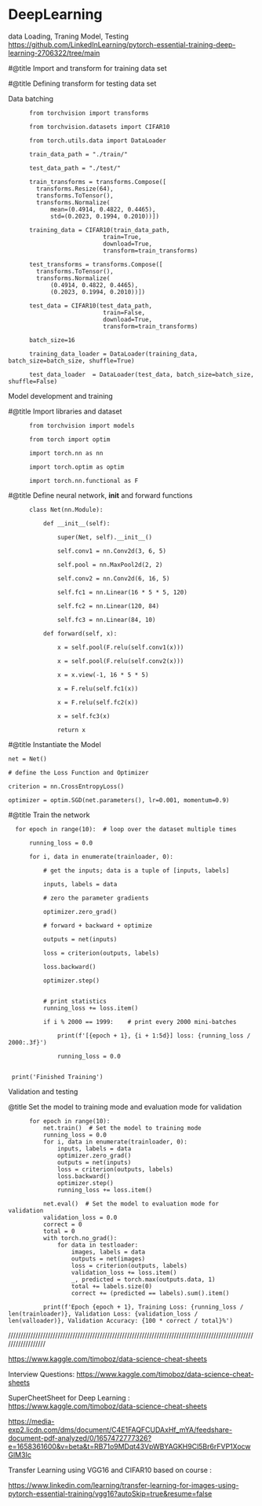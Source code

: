 # DeepLearning

data Loading, Traning Model, Testing
https://github.com/LinkedInLearning/pytorch-essential-training-deep-learning-2706322/tree/main

#@title Import and transform for training data set
                    

#@title Defining transform for testing data set

Data batching

          from torchvision import transforms
          
          from torchvision.datasets import CIFAR10
          
          from torch.utils.data import DataLoader

          train_data_path = "./train/"
          
          test_data_path = "./test/"

          train_transforms = transforms.Compose([
            transforms.Resize(64),
            transforms.ToTensor(),
            transforms.Normalize(
                mean=(0.4914, 0.4822, 0.4465),
                std=(0.2023, 0.1994, 0.2010))])
          
          training_data = CIFAR10(train_data_path,
                               train=True,
                               download=True,
                               transform=train_transforms)
          
          test_transforms = transforms.Compose([
            transforms.ToTensor(),
            transforms.Normalize(
                (0.4914, 0.4822, 0.4465),
                (0.2023, 0.1994, 0.2010))])
          
          test_data = CIFAR10(test_data_path,
                               train=False,
                               download=True,
                               transform=train_transforms)
          
          batch_size=16
          
          training_data_loader = DataLoader(training_data, batch_size=batch_size, shuffle=True)
          
          test_data_loader  = DataLoader(test_data, batch_size=batch_size, shuffle=False)



Model development and training

#@title Import libraries and dataset
          
                 
          from torchvision import models
          
          from torch import optim
          
          import torch.nn as nn
          
          import torch.optim as optim
          
          import torch.nn.functional as F



#@title Define neural network, __init__ and forward functions

          class Net(nn.Module):
          
              def __init__(self):
              
                  super(Net, self).__init__()
                  
                  self.conv1 = nn.Conv2d(3, 6, 5)
                  
                  self.pool = nn.MaxPool2d(2, 2)
                  
                  self.conv2 = nn.Conv2d(6, 16, 5)
                  
                  self.fc1 = nn.Linear(16 * 5 * 5, 120)
                  
                  self.fc2 = nn.Linear(120, 84)
                  
                  self.fc3 = nn.Linear(84, 10)
          
              def forward(self, x):
              
                  x = self.pool(F.relu(self.conv1(x)))
                  
                  x = self.pool(F.relu(self.conv2(x)))
                  
                  x = x.view(-1, 16 * 5 * 5)
                  
                  x = F.relu(self.fc1(x))
                  
                  x = F.relu(self.fc2(x))
                  
                  x = self.fc3(x)
                  
                  return x

                  
  #@title Instantiate the Model

    net = Net()

    # define the Loss Function and Optimizer

    criterion = nn.CrossEntropyLoss()
    
    optimizer = optim.SGD(net.parameters(), lr=0.001, momentum=0.9)
     
   

#@title Train the network

      for epoch in range(10):  # loop over the dataset multiple times
  
          running_loss = 0.0
          
          for i, data in enumerate(trainloader, 0):
          
              # get the inputs; data is a tuple of [inputs, labels]
              
              inputs, labels = data
      
              # zero the parameter gradients
              
              optimizer.zero_grad()
      
              # forward + backward + optimize
              
              outputs = net(inputs)
              
              loss = criterion(outputs, labels)
              
              loss.backward()
              
              optimizer.step()
              
      
              # print statistics
              running_loss += loss.item()
              
              if i % 2000 == 1999:    # print every 2000 mini-batches
              
                  print(f'[{epoch + 1}, {i + 1:5d}] loss: {running_loss / 2000:.3f}')
                  
                  running_loss = 0.0
                  
      
     print('Finished Training')     



Validation and testing

@title Set the model to training mode and evaluation mode for validation

          for epoch in range(10):
              net.train()  # Set the model to training mode
              running_loss = 0.0
              for i, data in enumerate(trainloader, 0):
                  inputs, labels = data
                  optimizer.zero_grad()
                  outputs = net(inputs)
                  loss = criterion(outputs, labels)
                  loss.backward()
                  optimizer.step()
                  running_loss += loss.item()
          
              net.eval()  # Set the model to evaluation mode for validation
              validation_loss = 0.0
              correct = 0
              total = 0
              with torch.no_grad():
                  for data in testloader:
                      images, labels = data
                      outputs = net(images)
                      loss = criterion(outputs, labels)
                      validation_loss += loss.item()
                      _, predicted = torch.max(outputs.data, 1)
                      total += labels.size(0)
                      correct += (predicted == labels).sum().item()
          
              print(f'Epoch {epoch + 1}, Training Loss: {running_loss / len(trainloader)}, Validation Loss: {validation_loss / len(valloader)}, Validation Accuracy: {100 * correct / total}%')

//////////////////////////////////////////////////////////////////////////////////////////////////////////////////


https://www.kaggle.com/timoboz/data-science-cheat-sheets


Interview Questions: https://www.kaggle.com/timoboz/data-science-cheat-sheets

SuperCheetSheet for Deep Learning : https://www.kaggle.com/timoboz/data-science-cheat-sheets


https://media-exp2.licdn.com/dms/document/C4E1FAQFCUDAxHf_mYA/feedshare-document-pdf-analyzed/0/1657472777326?e=1658361600&v=beta&t=RB71o9MDqt43VpWBYAGKH9Cl5Br6rFVP1XocwGlM3Ic

Transfer Learning using VGG16 and CIFAR10 based on course :

https://www.linkedin.com/learning/transfer-learning-for-images-using-pytorch-essential-training/vgg16?autoSkip=true&resume=false
